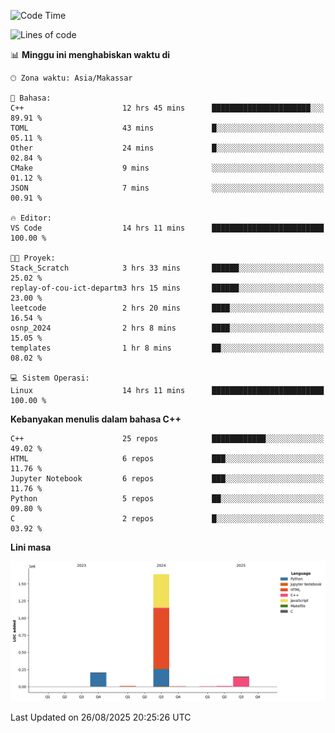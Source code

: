 <!--START_SECTION:waka-->
![Code Time](http://img.shields.io/badge/Code%20Time-419%20hrs%2010%20mins-blue)

![Lines of code](https://img.shields.io/badge/Sejak%20Hello%20World%20aku%20telah%20menulis-2.0%20million%20baris%20kode-blue)

📊 **Minggu ini menghabiskan waktu di** 

```text
🕑︎ Zona waktu: Asia/Makassar

💬 Bahasa: 
C++                      12 hrs 45 mins      ██████████████████████░░░   89.91 % 
TOML                     43 mins             █░░░░░░░░░░░░░░░░░░░░░░░░   05.11 % 
Other                    24 mins             █░░░░░░░░░░░░░░░░░░░░░░░░   02.84 % 
CMake                    9 mins              ░░░░░░░░░░░░░░░░░░░░░░░░░   01.12 % 
JSON                     7 mins              ░░░░░░░░░░░░░░░░░░░░░░░░░   00.91 % 

🔥 Editor: 
VS Code                  14 hrs 11 mins      █████████████████████████   100.00 % 

🐱‍💻 Proyek: 
Stack_Scratch            3 hrs 33 mins       ██████░░░░░░░░░░░░░░░░░░░   25.02 % 
replay-of-cou-ict-departm3 hrs 15 mins       ██████░░░░░░░░░░░░░░░░░░░   23.00 % 
leetcode                 2 hrs 20 mins       ████░░░░░░░░░░░░░░░░░░░░░   16.54 % 
osnp_2024                2 hrs 8 mins        ████░░░░░░░░░░░░░░░░░░░░░   15.05 % 
templates                1 hr 8 mins         ██░░░░░░░░░░░░░░░░░░░░░░░   08.02 % 

💻 Sistem Operasi: 
Linux                    14 hrs 11 mins      █████████████████████████   100.00 % 
```

**Kebanyakan menulis dalam bahasa C++** 

```text
C++                      25 repos            ████████████░░░░░░░░░░░░░   49.02 % 
HTML                     6 repos             ███░░░░░░░░░░░░░░░░░░░░░░   11.76 % 
Jupyter Notebook         6 repos             ███░░░░░░░░░░░░░░░░░░░░░░   11.76 % 
Python                   5 repos             ██░░░░░░░░░░░░░░░░░░░░░░░   09.80 % 
C                        2 repos             █░░░░░░░░░░░░░░░░░░░░░░░░   03.92 % 
```



**Lini masa**

![Lines of Code chart](https://raw.githubusercontent.com/yusuf601/yusuf601/main/assets/bar_graph.png)


 Last Updated on 26/08/2025 20:25:26 UTC
<!--END_SECTION:waka-->

